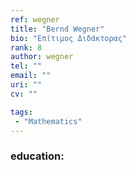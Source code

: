```yaml
---
ref: wegner
title: "Bernd Wegner"
bio: "Επίτιμος Διδάκτορας"
rank: 8
author: wegner
tel: ""
email: ""
uri: ""
cv: ""

tags:
 - "Mathematics"
---
```


### education:

